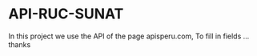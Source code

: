 # API-RUC-SUNAT
In this project we use the API of the page apisperu.com, To fill in fields ... thanks
